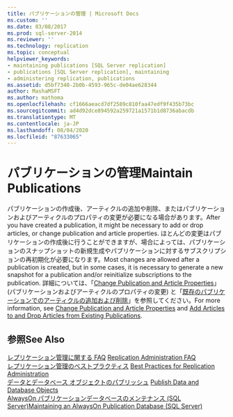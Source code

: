 ```yaml
---
title: パブリケーションの管理 | Microsoft Docs
ms.custom: ''
ms.date: 03/08/2017
ms.prod: sql-server-2014
ms.reviewer: ''
ms.technology: replication
ms.topic: conceptual
helpviewer_keywords:
- maintaining publications [SQL Server replication]
- publications [SQL Server replication], maintaining
- administering replication, publications
ms.assetid: d5bf7340-2b0b-4593-965c-de04ae628344
author: MashaMSFT
ms.author: mathoma
ms.openlocfilehash: cf1666aeacd7df2589c810faa47edf9f435b73bc
ms.sourcegitcommit: ad4d92dce894592a259721a1571b1d8736abacdb
ms.translationtype: MT
ms.contentlocale: ja-JP
ms.lasthandoff: 08/04/2020
ms.locfileid: "87633065"
---
```

# <a name="maintain-publications"></a><span data-ttu-id="2afa1-102">パブリケーションの管理</span><span class="sxs-lookup"><span data-stu-id="2afa1-102">Maintain Publications</span></span>
  <span data-ttu-id="2afa1-103">パブリケーションの作成後、アーティクルの追加や削除、またはパブリケーションおよびアーティクルのプロパティの変更が必要になる場合があります。</span><span class="sxs-lookup"><span data-stu-id="2afa1-103">After you have created a publication, it might be necessary to add or drop articles, or change publication and article properties.</span></span> <span data-ttu-id="2afa1-104">ほとんどの変更はパブリケーションの作成後に行うことができますが、場合によっては、パブリケーションのスナップショットの新規生成やパブリケーションに対するサブスクリプションの再初期化が必要になります。</span><span class="sxs-lookup"><span data-stu-id="2afa1-104">Most changes are allowed after a publication is created, but in some cases, it is necessary to generate a new snapshot for a publication and/or reinitialize subscriptions to the publication.</span></span> <span data-ttu-id="2afa1-105">詳細については、「[Change Publication and Article Properties](change-publication-and-article-properties.md)」 (パブリケーションおよびアーティクルのプロパティの変更) と「[既存のパブリケーションでのアーティクルの追加および削除](add-articles-to-and-drop-articles-from-existing-publications.md)」を参照してください。</span><span class="sxs-lookup"><span data-stu-id="2afa1-105">For more information, see [Change Publication and Article Properties](change-publication-and-article-properties.md) and [Add Articles to and Drop Articles from Existing Publications](add-articles-to-and-drop-articles-from-existing-publications.md).</span></span>  
  
## <a name="see-also"></a><span data-ttu-id="2afa1-106">参照</span><span class="sxs-lookup"><span data-stu-id="2afa1-106">See Also</span></span>  
 <span data-ttu-id="2afa1-107">[レプリケーション管理に関する FAQ](../administration/frequently-asked-questions-for-replication-administrators.md) </span><span class="sxs-lookup"><span data-stu-id="2afa1-107">[Replication Administration FAQ](../administration/frequently-asked-questions-for-replication-administrators.md) </span></span>  
 <span data-ttu-id="2afa1-108">[レプリケーション管理のベストプラクティス](../administration/best-practices-for-replication-administration.md) </span><span class="sxs-lookup"><span data-stu-id="2afa1-108">[Best Practices for Replication Administration](../administration/best-practices-for-replication-administration.md) </span></span>  
 <span data-ttu-id="2afa1-109">[データとデータベース オブジェクトのパブリッシュ](publish-data-and-database-objects.md) </span><span class="sxs-lookup"><span data-stu-id="2afa1-109">[Publish Data and Database Objects](publish-data-and-database-objects.md) </span></span>  
 [<span data-ttu-id="2afa1-110">AlwaysOn パブリケーションデータベースのメンテナンス &#40;SQL Server&#41;</span><span class="sxs-lookup"><span data-stu-id="2afa1-110">Maintaining an AlwaysOn Publication Database &#40;SQL Server&#41;</span></span>](../../../database-engine/availability-groups/windows/maintaining-an-always-on-publication-database-sql-server.md)  
  
  
